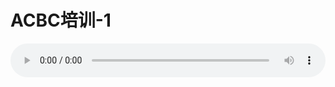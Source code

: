 # ACBC培训-1

<audio style="width: 100%;" preload="false" controls controlslist="nodownload"><source src="//cdn.wechat.edu.pl/audio/mp3/old/12159.mp3" type="audio/mpeg">Your browser does not support the audio element.</audio>


